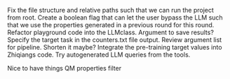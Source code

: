 Fix the file structure and relative paths such that we can run the project from root.
Create a boolean flag that can let the user bypass the LLM such that we use the properties generated in a previous round for this round.
Refactor playground code into the LLMclass.
Argument to save results?
Specify the target task in the counters.txt file output.
Review argument list for pipeline. Shorten it maybe?
Integrate the pre-training target values into Zhiqiangs code.
Try autogenerated LLM queries from the tools.



Nice to have things
QM properties filter

